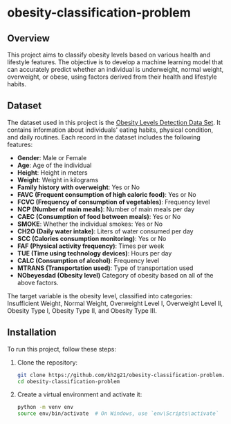 # obesity-classification-problem

## Overview

This project aims to classify obesity levels based on various health and lifestyle features. The objective is to develop a machine learning model that can accurately predict whether an individual is underweight, normal weight, overweight, or obese, using factors derived from their health and lifestyle habits.

## Dataset

The dataset used in this project is the [Obesity Levels Detection Data Set](https://www.kaggle.com/datasets/fatemehmehrparvar/obesity-levels). It contains information about individuals' eating habits, physical condition, and daily routines. Each record in the dataset includes the following features:

- **Gender**: Male or Female
- **Age**: Age of the individual
- **Height**: Height in meters
- **Weight**: Weight in kilograms
- **Family history with overweight**: Yes or No
- **FAVC (Frequent consumption of high caloric food)**: Yes or No
- **FCVC (Frequency of consumption of vegetables)**: Frequency level
- **NCP (Number of main meals)**: Number of main meals per day
- **CAEC (Consumption of food between meals)**: Yes or No
- **SMOKE**: Whether the individual smokes: Yes or No
- **CH2O (Daily water intake)**: Liters of water consumed per day
- **SCC (Calories consumption monitoring)**: Yes or No
- **FAF (Physical activity frequency)**: Times per week
- **TUE (Time using technology devices)**: Hours per day
- **CALC (Consumption of alcohol)**: Frequency level
- **MTRANS (Transportation used)**: Type of transportation used
- **NObeyesdad (Obesity level)** Category of obesity based on all of the above factors.

The target variable is the obesity level, classified into categories: Insufficient Weight, Normal Weight, Overweight Level I, Overweight Level II, Obesity Type I, Obesity Type II, and Obesity Type III.

## Installation

To run this project, follow these steps:

1. Clone the repository:
   ```sh
   git clone https://github.com/kh2g21/obesity-classification-problem.git
   cd obesity-classification-problem

2. Create a virtual environment and activate it:
   ```sh
   python -m venv env
   source env/bin/activate  # On Windows, use `env\Scripts\activate`



   

